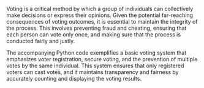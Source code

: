 Voting is a critical method by which a group of individuals can collectively make decisions or express their opinions. Given the potential far-reaching consequences of voting outcomes,
it is essential to maintain the integrity of the process. This involves preventing fraud and cheating, ensuring that each person can vote only once,
and making sure that the process is conducted fairly and justly.

The accompanying Python code exemplifies a basic voting system that emphasizes voter registration, 
secure voting, and the prevention of multiple votes by the same individual. 
This system ensures that only registered voters can cast votes, 
and it maintains transparency and fairness by accurately counting and displaying the voting results.

